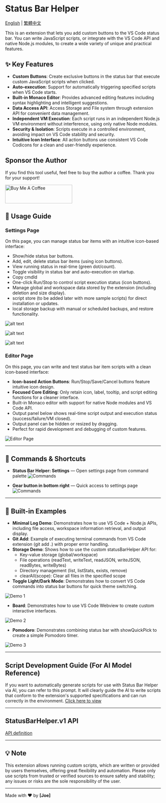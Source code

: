 # Status Bar Helper

[English](README.md) | [繁體中文](README.tw.md)

This is an extension that lets you add custom buttons to the VS Code status bar. You can write JavaScript scripts, or integrate with the VS Code API and native Node.js modules, to create a wide variety of unique and practical features.

## ✨ Key Features

- **Custom Buttons**: Create exclusive buttons in the status bar that execute custom JavaScript scripts when clicked.
- **Auto-execution**: Support for automatically triggering specified scripts when VS Code starts.
- **Built-in Monaco Editor**: Provides advanced editing features including syntax highlighting and intelligent suggestions.
- **Data Access API**: Access Storage and File system through extension API for convenient data management.
- **Independent VM Execution**: Each script runs in an independent Node.js VM environment without interference, using only native Node modules.
- **Security & Isolation**: Scripts execute in a controlled environment, avoiding impact on VS Code stability and security.
- **Intuitive Icon Interface**: All action buttons use consistent VS Code Codicons for a clean and user-friendly experience.


## Sponsor the Author

If you find this tool useful, feel free to buy the author a coffee. Thank you for your support!

<a href="https://www.buymeacoffee.com/Joe.lin" target="_blank"><img src="https://cdn.buymeacoffee.com/buttons/v2/default-yellow.png" alt="Buy Me A Coffee" style="height: 60px !important;width: 217px !important;" ></a>


## 📖 Usage Guide

### Settings Page

On this page, you can manage status bar items with an intuitive icon-based interface:

- Show/hide status bar buttons.
- Add, edit, delete status bar items (using icon buttons).
- View running status in real-time (green dot/count).
- Toggle visibility in status bar and auto-execution on startup.
- Copy cmdId
- One-click Run/Stop to control script execution status (icon buttons).
- Manage global and workspace data stored by the extension (including deletion and size display).
- script store (to be added later with more sample scripts) for direct installation or updates.
- local storage backup with manual or scheduled backups, and restore functionality.

![alt text](https://raw.githubusercontent.com/JiaHongL/status-bar-helper/main/image/image-1_1.png)

![alt text](https://raw.githubusercontent.com/JiaHongL/status-bar-helper/main/image/image-1_2.png)

![alt text](https://raw.githubusercontent.com/JiaHongL/status-bar-helper/main/image/image-1_3.png)

### Editor Page

On this page, you can write and test status bar item scripts with a clean icon-based interface:

- **Icon-based Action Buttons**: Run/Stop/Save/Cancel buttons feature intuitive icon design.
- **Focused Core Editing**: Only retain icon, label, tooltip, and script editing functions for a cleaner interface.
- Built-in Monaco editor with support for native Node modules and VS Code API.
- Output panel below shows real-time script output and execution status (success/failure/VM closed).
- Output panel can be hidden or resized by dragging.
- Perfect for rapid development and debugging of custom features.

![Editor Page](https://raw.githubusercontent.com/JiaHongL/status-bar-helper/main/image/image-2.png)

---

## 🔧 Commands & Shortcuts

- **Status Bar Helper: Settings** — Open settings page from command palette
  ![Commands](https://raw.githubusercontent.com/JiaHongL/status-bar-helper/main/image/image-3_1.png)
  
- **Gear button in bottom right** — Quick access to settings page  
  ![Commands](https://raw.githubusercontent.com/JiaHongL/status-bar-helper/main/image/image-3_2.png)

---

## 🎯 Built-in Examples

- **Minimal Log Demo**: Demonstrates how to use VS Code + Node.js APIs, including file access, workspace information retrieval, and output display.
- **Git Add**: Example of executing terminal commands from VS Code extension (git add .) with proper error handling.
- **Storage Demo**: Shows how to use the custom statusBarHelper API for:
  - Key-value storage (global/workspace)
  - File operations (readText, writeText, readJSON, writeJSON, readBytes, writeBytes)
  - Directory management (list, listStats, exists, remove)
  - clearAll(scope): Clear all files in the specified scope
- **Toggle Light/Dark Mode**: Demonstrates how to convert VS Code commands into status bar buttons for quick theme switching.

![Demo 1](https://raw.githubusercontent.com/JiaHongL/status-bar-helper/main/image/01.gif)

- **Board**: Demonstrates how to use VS Code Webview to create custom interactive interfaces.

![Demo 2](https://raw.githubusercontent.com/JiaHongL/status-bar-helper/main/image/02.gif)

- **Pomodoro**: Demonstrates combining status bar with showQuickPick to create a simple Pomodoro timer.

![Demo 3](https://raw.githubusercontent.com/JiaHongL/status-bar-helper/main/image/03.gif)

---

## Script Development Guide (For AI Model Reference)

If you want to automatically generate scripts for use with Status Bar Helper via AI, you can refer to this prompt. It will clearly guide the AI to write scripts that conform to the extension's supported specifications and can run correctly in the environment. [Click here to view](https://github.com/JiaHongL/status-bar-helper/blob/main/docs/generate-script.prompt.md)

---

## StatusBarHelper.v1 API

[API definition](https://github.com/JiaHongL/status-bar-helper/blob/main/types/status-bar-helper/sbh.d.ts)

---

## 💡 Note

This extension allows running custom scripts, which are written or provided by users themselves, offering great flexibility and automation. Please only use scripts from trusted or verified sources to ensure safety and stability; any issues or risks are the sole responsibility of the user.

---

Made with ❤️ by **[Joe]**
